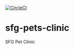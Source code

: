 [![CircleCI](https://circleci.com/<VCS>/<ORG_NAME>/<PROJECT_NAME>.svg?style=svg&circle-token=51f4bf668159ff6ee2cea9c40c28a3c943dca735)](<LINK>)
# sfg-pets-clinic
SFG Pet Clinic

